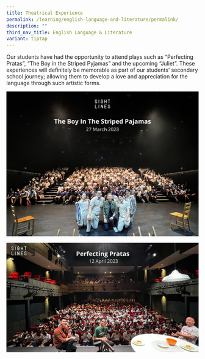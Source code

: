```yaml
---
title: Theatrical Experience
permalink: /learning/english-language-and-literature/permalink/
description: ""
third_nav_title: English Language & Literature
variant: tiptap
---
```

Our students have had the opportunity to attend plays such as “Perfecting Pratas”, “The Boy in the Striped Pyjamas” and the upcoming “Juliet”. These experiences will definitely be memorable as part of our students’ secondary school journey; allowing them to develop a love and appreciation for the language through such artistic forms.

![](/images/bisp%20el.jpg)

![](/images/pp%20el%201.jpg)